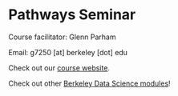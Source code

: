 # Pathways Seminar
Course facilitator: Glenn Parham

Email: g7250 [at] berkeley [dot] edu


Check out our [course website](https://sites.google.com/berkeley.edu/pathways/).

Check out other [Berkeley Data Science modules](ds-modules.github.io/DS-Modules)!
